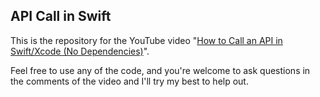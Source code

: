 ## API Call in Swift

This is the repository for the YouTube video "[How to Call an API in Swift/Xcode (No Dependencies)](https://youtu.be/Co6mnk5gJW4)".

Feel free to use any of the code, and you're welcome to ask questions in the comments of the video and I'll try my best to help out.
